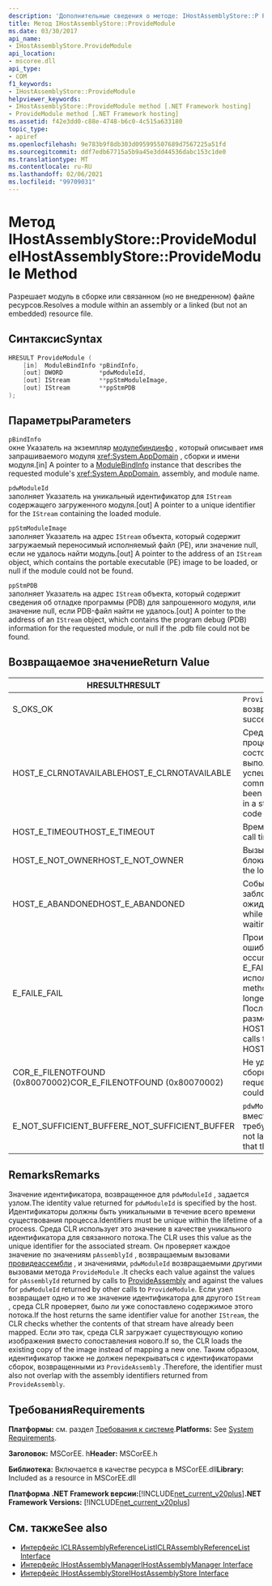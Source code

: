 ```yaml
---
description: 'Дополнительные сведения о методе: IHostAssemblyStore::P Ровидемодуле'
title: Метод IHostAssemblyStore::ProvideModule
ms.date: 03/30/2017
api_name:
- IHostAssemblyStore.ProvideModule
api_location:
- mscoree.dll
api_type:
- COM
f1_keywords:
- IHostAssemblyStore::ProvideModule
helpviewer_keywords:
- IHostAssemblyStore::ProvideModule method [.NET Framework hosting]
- ProvideModule method [.NET Framework hosting]
ms.assetid: f42e3dd0-c88e-4748-b6c0-4c515a633180
topic_type:
- apiref
ms.openlocfilehash: 9e783b9f8db303d095995507689d7567225a51fd
ms.sourcegitcommit: ddf7edb67715a5b9a45e3dd44536dabc153c1de0
ms.translationtype: MT
ms.contentlocale: ru-RU
ms.lasthandoff: 02/06/2021
ms.locfileid: "99709031"
---
```

# <a name="ihostassemblystoreprovidemodule-method"></a><span data-ttu-id="1c9f7-103">Метод IHostAssemblyStore::ProvideModule</span><span class="sxs-lookup"><span data-stu-id="1c9f7-103">IHostAssemblyStore::ProvideModule Method</span></span>

<span data-ttu-id="1c9f7-104">Разрешает модуль в сборке или связанном (но не внедренном) файле ресурсов.</span><span class="sxs-lookup"><span data-stu-id="1c9f7-104">Resolves a module within an assembly or a linked (but not an embedded) resource file.</span></span>  
  
## <a name="syntax"></a><span data-ttu-id="1c9f7-105">Синтаксис</span><span class="sxs-lookup"><span data-stu-id="1c9f7-105">Syntax</span></span>  
  
```cpp  
HRESULT ProvideModule (  
    [in]  ModuleBindInfo *pBindInfo,  
    [out] DWORD          *pdwModuleId,  
    [out] IStream        **ppStmModuleImage,  
    [out] IStream        **ppStmPDB  
);  
```  
  
## <a name="parameters"></a><span data-ttu-id="1c9f7-106">Параметры</span><span class="sxs-lookup"><span data-stu-id="1c9f7-106">Parameters</span></span>  

 `pBindInfo`  
 <span data-ttu-id="1c9f7-107">окне Указатель на экземпляр [модулебиндинфо](modulebindinfo-structure.md) , который описывает имя запрашиваемого модуля <xref:System.AppDomain> , сборки и имени модуля.</span><span class="sxs-lookup"><span data-stu-id="1c9f7-107">[in] A pointer to a [ModuleBindInfo](modulebindinfo-structure.md) instance that describes the requested module's <xref:System.AppDomain>, assembly, and module name.</span></span>  
  
 `pdwModuleId`  
 <span data-ttu-id="1c9f7-108">заполняет Указатель на уникальный идентификатор для `IStream` содержащего загруженного модуля.</span><span class="sxs-lookup"><span data-stu-id="1c9f7-108">[out] A pointer to a unique identifier for the `IStream` containing the loaded module.</span></span>  
  
 `ppStmModuleImage`  
 <span data-ttu-id="1c9f7-109">заполняет Указатель на адрес `IStream` объекта, который содержит загружаемый переносимый исполняемый файл (PE), или значение null, если не удалось найти модуль.</span><span class="sxs-lookup"><span data-stu-id="1c9f7-109">[out] A pointer to the address of an `IStream` object, which contains the portable executable (PE) image to be loaded, or null if the module could not be found.</span></span>  
  
 `ppStmPDB`  
 <span data-ttu-id="1c9f7-110">заполняет Указатель на адрес `IStream` объекта, который содержит сведения об отладке программы (PDB) для запрошенного модуля, или значение null, если PDB-файл найти не удалось.</span><span class="sxs-lookup"><span data-stu-id="1c9f7-110">[out] A pointer to the address of an `IStream` object, which contains the program debug (PDB) information for the requested module, or null if the .pdb file could not be found.</span></span>  
  
## <a name="return-value"></a><span data-ttu-id="1c9f7-111">Возвращаемое значение</span><span class="sxs-lookup"><span data-stu-id="1c9f7-111">Return Value</span></span>  
  
|<span data-ttu-id="1c9f7-112">HRESULT</span><span class="sxs-lookup"><span data-stu-id="1c9f7-112">HRESULT</span></span>|<span data-ttu-id="1c9f7-113">Описание:</span><span class="sxs-lookup"><span data-stu-id="1c9f7-113">Description</span></span>|  
|-------------|-----------------|  
|<span data-ttu-id="1c9f7-114">S_OK</span><span class="sxs-lookup"><span data-stu-id="1c9f7-114">S_OK</span></span>|<span data-ttu-id="1c9f7-115">`ProvideModule` успешно возвращено.</span><span class="sxs-lookup"><span data-stu-id="1c9f7-115">`ProvideModule` returned successfully.</span></span>|  
|<span data-ttu-id="1c9f7-116">HOST_E_CLRNOTAVAILABLE</span><span class="sxs-lookup"><span data-stu-id="1c9f7-116">HOST_E_CLRNOTAVAILABLE</span></span>|<span data-ttu-id="1c9f7-117">Среда CLR не была загружена в процесс, или среда CLR находится в состоянии, в котором она не может выполнить управляемый код или успешно обработать вызов.</span><span class="sxs-lookup"><span data-stu-id="1c9f7-117">The common language runtime (CLR) has not been loaded into a process, or the CLR is in a state in which it cannot run managed code or process the call successfully.</span></span>|  
|<span data-ttu-id="1c9f7-118">HOST_E_TIMEOUT</span><span class="sxs-lookup"><span data-stu-id="1c9f7-118">HOST_E_TIMEOUT</span></span>|<span data-ttu-id="1c9f7-119">Время ожидания вызова истекло.</span><span class="sxs-lookup"><span data-stu-id="1c9f7-119">The call timed out.</span></span>|  
|<span data-ttu-id="1c9f7-120">HOST_E_NOT_OWNER</span><span class="sxs-lookup"><span data-stu-id="1c9f7-120">HOST_E_NOT_OWNER</span></span>|<span data-ttu-id="1c9f7-121">Вызывающий объект не владеет блокировкой.</span><span class="sxs-lookup"><span data-stu-id="1c9f7-121">The caller does not own the lock.</span></span>|  
|<span data-ttu-id="1c9f7-122">HOST_E_ABANDONED</span><span class="sxs-lookup"><span data-stu-id="1c9f7-122">HOST_E_ABANDONED</span></span>|<span data-ttu-id="1c9f7-123">Событие было отменено, пока заблокированный поток или волокно ожидают его.</span><span class="sxs-lookup"><span data-stu-id="1c9f7-123">An event was canceled while a blocked thread or fiber was waiting on it.</span></span>|  
|<span data-ttu-id="1c9f7-124">E_FAIL</span><span class="sxs-lookup"><span data-stu-id="1c9f7-124">E_FAIL</span></span>|<span data-ttu-id="1c9f7-125">Произошла неизвестная фатальная ошибка.</span><span class="sxs-lookup"><span data-stu-id="1c9f7-125">An unknown catastrophic failure occurred.</span></span> <span data-ttu-id="1c9f7-126">Когда метод возвращает E_FAIL, среда CLR больше не может использоваться в процессе.</span><span class="sxs-lookup"><span data-stu-id="1c9f7-126">When a method returns E_FAIL, the CLR is no longer usable within the process.</span></span> <span data-ttu-id="1c9f7-127">Последующие вызовы методов размещения возвращают HOST_E_CLRNOTAVAILABLE.</span><span class="sxs-lookup"><span data-stu-id="1c9f7-127">Subsequent calls to hosting methods return HOST_E_CLRNOTAVAILABLE.</span></span>|  
|<span data-ttu-id="1c9f7-128">COR_E_FILENOTFOUND (0x80070002)</span><span class="sxs-lookup"><span data-stu-id="1c9f7-128">COR_E_FILENOTFOUND (0x80070002)</span></span>|<span data-ttu-id="1c9f7-129">Не удалось найти запрошенную сборку или связанный ресурс.</span><span class="sxs-lookup"><span data-stu-id="1c9f7-129">The requested assembly or linked resource could not be located.</span></span>|  
|<span data-ttu-id="1c9f7-130">E_NOT_SUFFICIENT_BUFFER</span><span class="sxs-lookup"><span data-stu-id="1c9f7-130">E_NOT_SUFFICIENT_BUFFER</span></span>|<span data-ttu-id="1c9f7-131">`pdwModuleId` недостаточно велик, чтобы вместить идентификатор, который требуется вернуть узлу.</span><span class="sxs-lookup"><span data-stu-id="1c9f7-131">`pdwModuleId` is not large enough to contain the identifier that the host wants to return.</span></span>|  
  
## <a name="remarks"></a><span data-ttu-id="1c9f7-132">Remarks</span><span class="sxs-lookup"><span data-stu-id="1c9f7-132">Remarks</span></span>  

 <span data-ttu-id="1c9f7-133">Значение идентификатора, возвращенное для `pdwModuleId` , задается узлом.</span><span class="sxs-lookup"><span data-stu-id="1c9f7-133">The identity value returned for `pdwModuleId` is specified by the host.</span></span> <span data-ttu-id="1c9f7-134">Идентификаторы должны быть уникальными в течение всего времени существования процесса.</span><span class="sxs-lookup"><span data-stu-id="1c9f7-134">Identifiers must be unique within the lifetime of a process.</span></span> <span data-ttu-id="1c9f7-135">Среда CLR использует это значение в качестве уникального идентификатора для связанного потока.</span><span class="sxs-lookup"><span data-stu-id="1c9f7-135">The CLR uses this value as the unique identifier for the associated stream.</span></span> <span data-ttu-id="1c9f7-136">Он проверяет каждое значение по значениям `pAssemblyId` , возвращаемым вызовами [провидеассембли](ihostassemblystore-provideassembly-method.md) , и значениями, `pdwModuleId` возвращаемыми другими вызовами метода `ProvideModule` .</span><span class="sxs-lookup"><span data-stu-id="1c9f7-136">It checks each value against the values for `pAssemblyId` returned by calls to [ProvideAssembly](ihostassemblystore-provideassembly-method.md) and against the values for `pdwModuleId` returned by other calls to `ProvideModule`.</span></span> <span data-ttu-id="1c9f7-137">Если узел возвращает одно и то же значение идентификатора для другого `IStream` , среда CLR проверяет, было ли уже сопоставлено содержимое этого потока.</span><span class="sxs-lookup"><span data-stu-id="1c9f7-137">If the host returns the same identifier value for another `IStream`, the CLR checks whether the contents of that stream have already been mapped.</span></span> <span data-ttu-id="1c9f7-138">Если это так, среда CLR загружает существующую копию изображения вместо сопоставления нового.</span><span class="sxs-lookup"><span data-stu-id="1c9f7-138">If so, the CLR loads the existing copy of the image instead of mapping a new one.</span></span> <span data-ttu-id="1c9f7-139">Таким образом, идентификатор также не должен перекрываться с идентификаторами сборок, возвращенными из `ProvideAssembly` .</span><span class="sxs-lookup"><span data-stu-id="1c9f7-139">Therefore, the identifier must also not overlap with the assembly identifiers returned from `ProvideAssembly`.</span></span>  
  
## <a name="requirements"></a><span data-ttu-id="1c9f7-140">Требования</span><span class="sxs-lookup"><span data-stu-id="1c9f7-140">Requirements</span></span>  

 <span data-ttu-id="1c9f7-141">**Платформы:** см. раздел [Требования к системе](../../get-started/system-requirements.md).</span><span class="sxs-lookup"><span data-stu-id="1c9f7-141">**Platforms:** See [System Requirements](../../get-started/system-requirements.md).</span></span>  
  
 <span data-ttu-id="1c9f7-142">**Заголовок:** MSCorEE. h</span><span class="sxs-lookup"><span data-stu-id="1c9f7-142">**Header:** MSCorEE.h</span></span>  
  
 <span data-ttu-id="1c9f7-143">**Библиотека:** Включается в качестве ресурса в MSCorEE.dll</span><span class="sxs-lookup"><span data-stu-id="1c9f7-143">**Library:** Included as a resource in MSCorEE.dll</span></span>  
  
 <span data-ttu-id="1c9f7-144">**Платформа .NET Framework версии:**[!INCLUDE[net_current_v20plus](../../../../includes/net-current-v20plus-md.md)]</span><span class="sxs-lookup"><span data-stu-id="1c9f7-144">**.NET Framework Versions:** [!INCLUDE[net_current_v20plus](../../../../includes/net-current-v20plus-md.md)]</span></span>  
  
## <a name="see-also"></a><span data-ttu-id="1c9f7-145">См. также</span><span class="sxs-lookup"><span data-stu-id="1c9f7-145">See also</span></span>

- [<span data-ttu-id="1c9f7-146">Интерфейс ICLRAssemblyReferenceList</span><span class="sxs-lookup"><span data-stu-id="1c9f7-146">ICLRAssemblyReferenceList Interface</span></span>](iclrassemblyreferencelist-interface.md)
- [<span data-ttu-id="1c9f7-147">Интерфейс IHostAssemblyManager</span><span class="sxs-lookup"><span data-stu-id="1c9f7-147">IHostAssemblyManager Interface</span></span>](ihostassemblymanager-interface.md)
- [<span data-ttu-id="1c9f7-148">Интерфейс IHostAssemblyStore</span><span class="sxs-lookup"><span data-stu-id="1c9f7-148">IHostAssemblyStore Interface</span></span>](ihostassemblystore-interface.md)
